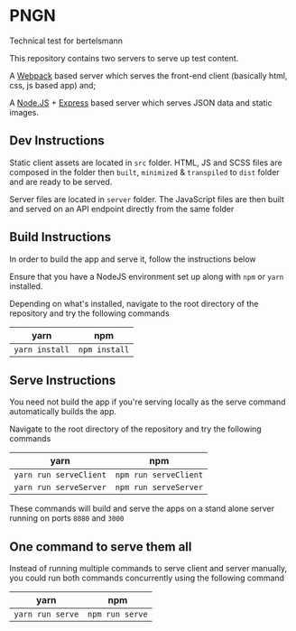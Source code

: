 # PNGN
Technical test for bertelsmann

This repository contains two servers to serve up test content.

A [Webpack](https://webpack.js.org/) based server which serves the front-end client (basically html, css, js based app) and;

A [Node.JS](https://nodejs.org/en/) + [Express](https://expressjs.com/) based server which serves JSON data and static images.

## Dev Instructions
Static client assets are located in `src` folder. HTML, JS and SCSS files are composed in the folder then `built`, `minimized` & `transpiled` to `dist` folder and are ready to be served.

Server files are located in `server` folder. The JavaScript files are then built and served on an API endpoint directly from the same folder

## Build Instructions

In order to build the app and serve it, follow the instructions below

Ensure that you have a NodeJS environment set up along with `npm` or `yarn` installed.

Depending on what's installed, navigate to the root directory of the repository and try the following commands 

|  yarn        |   npm           |
| ------------- |:-------------:|
| `yarn install`     | `npm install` |


## Serve Instructions

You need not build the app if you're serving locally as the serve command automatically builds the app.

Navigate to the root directory of the repository and try the following commands 

|  yarn        |   npm           |
| ------------- |:-------------:|
| `yarn run serveClient`     | `npm run serveClient` |
| `yarn run serveServer`     | `npm run serveServer` |


These commands will build and serve the apps on a stand alone server running on ports `8080` and `3000`

## One command to serve them all

Instead of running multiple commands to serve client and server manually, you could run both commands concurrently using the following command

|  yarn        |   npm           |
| ------------- |:-------------:|
| `yarn run serve`     | `npm run serve` |
